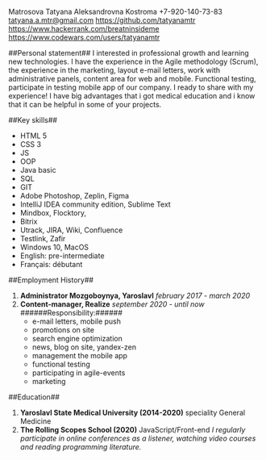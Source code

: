 Matrosova Tatyana Aleksandrovna
Kostroma
+7-920-140-73-83
tatyana.a.mtr@gmail.com
https://github.com/tatyanamtr
https://www.hackerrank.com/breatninsideme
https://www.codewars.com/users/tatyanamtr

##Personal statement##
I  interested in professional growth and learning new technologies. I have the experience in the Agile methodology (Scrum), the experience in the marketing, layout e-mail letters, work with administrative panels, content area for web and mobile. Functional testing, participate in testing mobile app of our company. 
I ready to share with my experience!
I have big advantages that i got medical education and i know that it can be helpful in some of your projects.

##Key skills##
* HTML 5
* CSS 3
* JS
* OOP
* Java basic
* SQL
* GIT
* Adobe Photoshop, Zeplin, Figma
* IntelliJ IDEA community edition, Sublime Text
* Mindbox, Flocktory, 
* Bitrix
* Utrack, JIRA, Wiki, Confluence
* Testlink, Zafir
* Windows 10, MacOS
* English: pre-intermediate
* Français: débutant

##Employment History##
1. **Administrator Mozgoboynya, Yaroslavl**
	*february 2017 - march 2020*
1. **Content-manager, Realize**
	*september 2020 - until now*
	######Responsibility:######
	* e-mail letters, mobile push
	* promotions on site
	* search engine optimization
	* news, blog on site, yandex-zen
	* management the mobile app
	* functional testing
	* participating in agile-events
	* marketing

##Education##
1. **Yaroslavl State Medical University (2014-2020)**
speciality General Medicine
1. **The Rolling Scopes School (2020)**
JavaScript/Front-end
*I regularly participate in online conferences as a listener, watching video courses and reading programming literature.*

